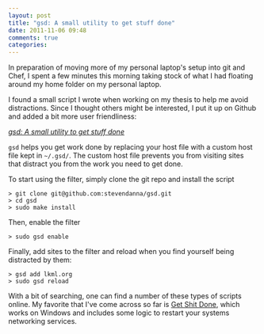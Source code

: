 ```yaml
---
layout: post
title: "gsd: A small utility to get stuff done"
date: 2011-11-06 09:48
comments: true
categories:
---
```


In preparation of moving more of my personal laptop's setup into git
and Chef, I spent a few minutes this morning taking stock of what I
had floating around my home folder on my personal laptop.

I found a small script I wrote when working on my thesis to help me
avoid distractions.  Since I thought others might be interested, I put
it up on Github and added a bit more user friendliness:

*[gsd: A small utility to get stuff done](https://github.com/stevendanna/gsd)*

`gsd` helps you get work done by replacing your host file with a
custom host file kept in `~/.gsd/`.  The custom host file prevents you
from visiting sites that distract you from the work you need to get done.

To start using the filter, simply clone the git repo and install the
script

    > git clone git@github.com:stevendanna/gsd.git
    > cd gsd
    > sudo make install

Then, enable the filter

    > sudo gsd enable

Finally, add sites to the filter and reload when you find yourself
being distracted by them:

    > gsd add lkml.org
    > sudo gsd reload

With a bit of searching, one can find a number of these types of
scripts online.  My favorite that I've come across so far is [Get Shit Done](https://github.com/leftnode/get-shit-done), which works on
Windows and includes some logic to restart your systems networking
services.

